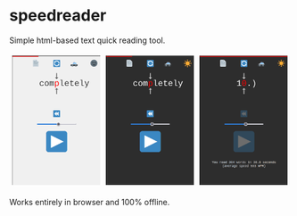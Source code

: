 # speedreader
Simple html-based text quick reading tool.

<div style="display: flex; justify-content: space-between;">

  <div style="margin: 5px;">
    <img src="assets/im1.png" alt="Screenshot 1" style="max-width: 100%; height: auto;">
  </div>

  <div style="margin: 5px;">
    <img src="assets/im2.png" alt="Screenshot 2" style="max-width: 100%; height: auto;">
  </div>

  <div style="margin: 5px;">
    <img src="assets/im3.png" alt="Screenshot 3" style="max-width: 100%; height: auto;">
  </div>

</div>

Works entirely in browser and 100% offline.